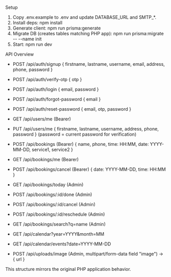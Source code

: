 Setup

1) Copy .env.example to .env and update DATABASE_URL and SMTP_*.
2) Install deps: npm install
3) Generate client: npm run prisma:generate
4) Migrate DB (creates tables matching PHP app): npm run prisma:migrate -- --name init
5) Start: npm run dev

API Overview

- POST /api/auth/signup { firstname, lastname, username, email, address, phone, password }
- POST /api/auth/verify-otp { otp }
- POST /api/auth/login { email, password }
- POST /api/auth/forgot-password { email }
- POST /api/auth/reset-password { email, otp, password }

- GET /api/users/me (Bearer)
- PUT /api/users/me { firstname, lastname, username, address, phone, password } (password = current password for verification)

- POST /api/bookings (Bearer) { name, phone, time: HH:MM, date: YYYY-MM-DD, service1, service2 }
- GET /api/bookings/me (Bearer)
- POST /api/bookings/cancel (Bearer) { date: YYYY-MM-DD, time: HH:MM }

- GET /api/bookings/today (Admin)
- POST /api/bookings/:id/done (Admin)
- POST /api/bookings/:id/cancel (Admin)
- POST /api/bookings/:id/reschedule (Admin)
- GET /api/bookings/search?q=name (Admin)

- GET /api/calendar?year=YYYY&month=MM
- GET /api/calendar/events?date=YYYY-MM-DD

- POST /api/uploads/image (Admin, multipart/form-data field "image") → { url }

This structure mirrors the original PHP application behavior.

